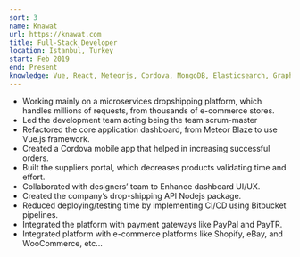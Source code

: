 ```yaml
---
sort: 3
name: Knawat
url: https://knawat.com
title: Full-Stack Developer
location: Istanbul, Turkey
start: Feb 2019
end: Present
knowledge: Vue, React, Meteorjs, Cordova, MongoDB, Elasticsearch, GraphQL, Node.js, Express, Moleculerjs Microservices, Kubernetes, Docker, Redis, Jest, Tailwind, git-flow, Google Tag Manager, and JIRA.
---
```


- Working mainly on a microservices dropshipping platform, which handles millions of requests, from thousands of e-commerce stores.
- Led the development team acting being the team scrum-master
- Refactored the core application dashboard, from Meteor Blaze to use Vue.js framework.
- Created a Cordova mobile app that helped in increasing successful orders.
- Built the suppliers portal, which decreases products validating time and effort.
- Collaborated with designers’ team to Enhance dashboard UI/UX.
- Created the company’s drop-shipping API Nodejs package.
- Reduced deploying/testing time by implementing CI/CD using Bitbucket pipelines.
- Integrated the platform with payment gateways like PayPal and PayTR.
- Integrated platform with e-commerce platforms like Shopify, eBay, and WooCommerce, etc...
